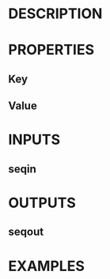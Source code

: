 # DESCRIPTION

# PROPERTIES

## Key

## Value

# INPUTS

## seqin

# OUTPUTS

## seqout

# EXAMPLES
